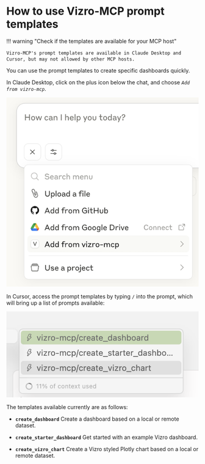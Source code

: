 # How to use Vizro-MCP prompt templates

!!! warning "Check if the templates are available for your MCP host"

    Vizro-MCP's prompt templates are available in Claude Desktop and Cursor, but may not allowed by other MCP hosts.

You can use the prompt templates to create specific dashboards quickly.

In Claude Desktop, click on the plus icon below the chat, and choose _`Add from vizro-mcp`_.

![Claude Desktop MCP Server Icon](../../assets/images/claude_prompt.png)

In Cursor, access the prompt templates by typing `/` into the prompt, which will bring up a list of prompts available:

![](../../assets/images/use-cursor-prompt-template.png)

The templates available currently are as follows:

- **`create_dashboard`** Create a dashboard based on a local or remote dataset.

- **`create_starter_dashboard`** Get started with an example Vizro dashboard.

- **`create_vizro_chart`** Create a Vizro styled Plotly chart based on a local or remote dataset.